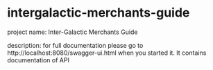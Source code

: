 # intergalactic-merchants-guide

project name: Inter-Galactic Merchants Guide

description: for full documentation please go to http://localhost:8080/swagger-ui.html when you started it. It contains documentation of API
